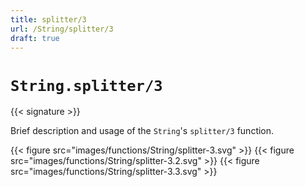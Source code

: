 ```yaml
---
title: splitter/3
url: /String/splitter/3
draft: true
---
```


# `String.splitter/3`

{{< signature >}}

Brief description and usage of the `String`'s `splitter/3` function.

{{< figure src="images/functions/String/splitter-3.svg" >}}
{{< figure src="images/functions/String/splitter-3.2.svg" >}}
{{< figure src="images/functions/String/splitter-3.3.svg" >}}
